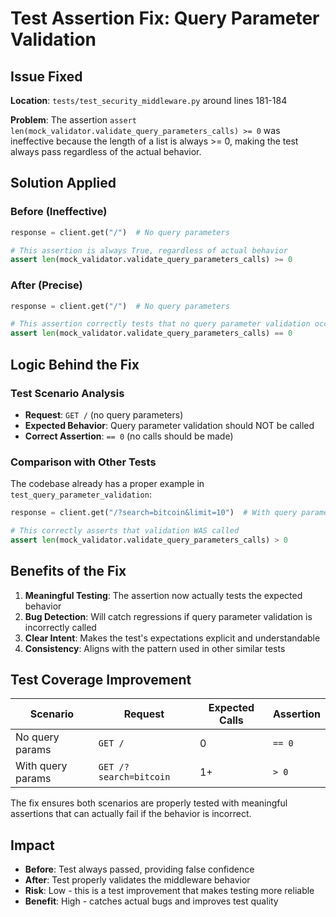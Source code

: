 # Test Assertion Fix: Query Parameter Validation

## Issue Fixed

**Location**: `tests/test_security_middleware.py` around lines 181-184

**Problem**: The assertion `assert len(mock_validator.validate_query_parameters_calls) >= 0` was ineffective because the length of a list is always >= 0, making the test always pass regardless of the actual behavior.

## Solution Applied

### Before (Ineffective)
```python
response = client.get("/")  # No query parameters

# This assertion is always True, regardless of actual behavior
assert len(mock_validator.validate_query_parameters_calls) >= 0
```

### After (Precise)
```python
response = client.get("/")  # No query parameters

# This assertion correctly tests that no query parameter validation occurred
assert len(mock_validator.validate_query_parameters_calls) == 0
```

## Logic Behind the Fix

### Test Scenario Analysis
- **Request**: `GET /` (no query parameters)
- **Expected Behavior**: Query parameter validation should NOT be called
- **Correct Assertion**: `== 0` (no calls should be made)

### Comparison with Other Tests
The codebase already has a proper example in `test_query_parameter_validation`:

```python
response = client.get("/?search=bitcoin&limit=10")  # With query parameters

# This correctly asserts that validation WAS called
assert len(mock_validator.validate_query_parameters_calls) > 0
```

## Benefits of the Fix

1. **Meaningful Testing**: The assertion now actually tests the expected behavior
2. **Bug Detection**: Will catch regressions if query parameter validation is incorrectly called
3. **Clear Intent**: Makes the test's expectations explicit and understandable
4. **Consistency**: Aligns with the pattern used in other similar tests

## Test Coverage Improvement

| Scenario | Request | Expected Calls | Assertion |
|----------|---------|----------------|-----------|
| No query params | `GET /` | 0 | `== 0` |
| With query params | `GET /?search=bitcoin` | 1+ | `> 0` |

The fix ensures both scenarios are properly tested with meaningful assertions that can actually fail if the behavior is incorrect.

## Impact

- **Before**: Test always passed, providing false confidence
- **After**: Test properly validates the middleware behavior
- **Risk**: Low - this is a test improvement that makes testing more reliable
- **Benefit**: High - catches actual bugs and improves test quality